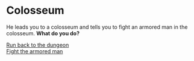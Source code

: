 # Colosseum

He leads you to a colosseum and tells you to fight an armored man in the colosseum. **What do you do?**

[Run back to the dungeon](spell.md)  
[Fight the armored man](fight.md)